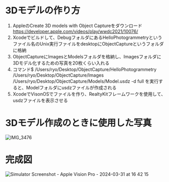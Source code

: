 # 3Dモデルの作り方
1. AppleのCreate 3D models with Object Captureをダウンロード
https://developer.apple.com/videos/play/wwdc2021/10076/
2. Xcodeでビルドして、DebugフォルダにあるHelloPhotogrammetryというファイル名のUnix実行ファイルをdesktopにObjectCaptureというフォルダに格納
3. ObjectCaptureにImagesとModelsフォルダを格納し、Imagesフォルダに3Dモデル化するための写真を20枚くらい入れる
4. コマンド$ /Users/ryo/Desktop/ObjectCapture/HelloPhotogrammetry /Users/ryo/Desktop/ObjectCapture/Images /Users/ryo/Desktop/ObjectCapture/Models/Model.usdz -d full
を実行すると、Modelフォルダにusdzファイルが作成される
5. XcodeでVisonOSでファイルを作り、RealtyKitフレームワークを使用して、usdzファイルを表示させる

# 3Dモデル作成のときに使用した写真
![IMG_3476](https://github.com/EmiriNakamori/ARCotora/assets/95334201/00b8a284-35bd-46e8-9b99-f473ae06d097)

# 完成図
![Simulator Screenshot - Apple Vision Pro - 2024-03-31 at 16 42 15](https://github.com/EmiriNakamori/ARCotora/assets/95334201/464be802-a35f-4526-b37f-5a6649f33f10)


